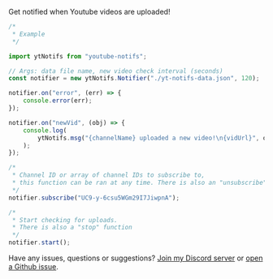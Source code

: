 Get notified when Youtube videos are uploaded!

```js
/*
 * Example
 */

import ytNotifs from "youtube-notifs";

// Args: data file name, new video check interval (seconds)
const notifier = new ytNotifs.Notifier("./yt-notifs-data.json", 120);

notifier.on("error", (err) => {
	console.error(err);
});

notifier.on("newVid", (obj) => {
	console.log(
		ytNotifs.msg("{channelName} uploaded a new video!\n{vidUrl}", obj)
	);
});

/*
 * Channel ID or array of channel IDs to subscribe to,
 * this function can be ran at any time. There is also an "unsubscribe" function
 */
notifier.subscribe("UC9-y-6csu5WGm29I7JiwpnA");

/*
 * Start checking for uploads.
 * There is also a "stop" function
 */
notifier.start();
```

Have any issues, questions or suggestions? [Join my Discord server](https://discord.com/invite/dcAwVFj2Pf) or [open a Github issue](https://github.com/James-Bennett-295/npm-youtube-notifs/issues/new).
